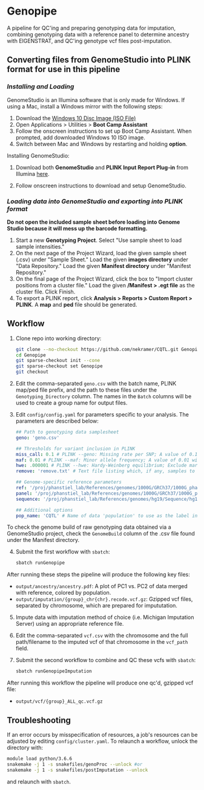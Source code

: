 # Genopipe

A pipeline for QC'ing and preparing genotyping data for imputation, combining genotyping data with a reference panel to 
determine ancestry with EIGENSTRAT, and QC'ing genotype vcf files post-imputation.

## Converting files from GenomeStudio into PLINK format for use in this pipeline

### *Installing and Loading*

GenomeStudio is an Illumina software that is only made for Windows. If using a Mac, install a Windows mirror with the following steps:

1. Download the [Windows 10 Disc Image (ISO File)](https://www.microsoft.com/en-au/software-download/windows10ISO)
2. Open Applications > Utilities > **Boot Camp Assistant**
3. Follow the onscreen instructions to set up Boot Camp Assistant. When prompted, add downloaded Windows 10 ISO image.
4. Switch between Mac and Windows by restarting and holding **option**.

Installing GenomeStudio:

1. Download both **GenomeStudio** and **PLINK Input Report Plug-in** from Illumina [here](https://emea.support.illumina.com/array/array_software/genomestudio/downloads.html).

2. Follow onscreen instructions to download and setup GenomeStudio.

### *Loading data into GenomeStudio and exporting into PLINK format*
**Do not open the included sample sheet before loading into Genome Studio because it will mess up the barcode formatting.**

1. Start a new **Genotyping Project**. Select "Use sample sheet to load sample intensities."
2. On the next page of the Project Wizard, load the given sample sheet (.csv) under "Sample Sheet." Load the given **images directory** under "Data Repository." Load the given **Manifest directory** under "Manifest Repository."
3. On the final page of the Project Wizard, click the box to "Import cluster positions from a cluster file." Load the given **/Manifest > .egt file** as the cluster file. Click Finish.
4. To export a PLINK report, click **Analysis > Reports > Custom Report > PLINK**. A **map** and **ped** file should be generated. 

## Workflow
1. Clone repo into working directory:

    ```bash
    git clone --no-checkout https://github.com/nekramer/CQTL.git Genopipe
    cd Genopipe
    git sparse-checkout init --cone
    git sparse-checkout set Genopipe
    git checkout
    ```

2. Edit the comma-separated `geno.csv` with the batch name, PLINK map/ped file prefix, and the path to these files under the `Genotyping_Directory`
column. The names in the `Batch` columns will be used to create a group name for output files.

3. Edit `config/config.yaml` for parameters specific to your analysis. The parameters are described below:

    ```yaml
    ## Path to genotyping data samplesheet
    geno: 'geno.csv'

    ## Thresholds for variant inclusion in PLINK
    miss_call: 0.1 # PLINK --geno: Missing rate per SNP; A value of 0.1 will include only SNPs with a 90% genotyping rate (10% missing).
    maf: 0.01 # PLINK --maf: Minor allele frequency; A value of 0.01 will only include SNPs with a minor allele frequencey >= 0.01.
    hwe: .000001 # PLINK --hwe: Hardy-Weinberg equilibrium; Exclude markers that fail the Hardy-Weinberg test at a specified significance.
    remove: 'remove.txt' # Text file listing which, if any, samples to remove from data and which batch they should be removed from.

    ## Genome-specific reference parameters
    ref: '/proj/phanstiel_lab/References/genomes/1000G/GRCh37/1000G_phase3_chrALL_biallelic' # Path to population reference data in PLINK binary format (.bed, .bim,       .fam files), all autosomes merged.
    panel: '/proj/phanstiel_lab/References/genomes/1000G/GRCh37/1000G_phase3.panel' # Path to panel file of above population reference data. Must have the columns         `sample`, `pop`, `super_pop`, and `gender`.
    sequence: '/proj/phanstiel_lab/References/genomes/hg19/Sequence/hg19.fa' # Path to reference sequence fasta file.

    ## Additional options
    pop_name: 'CQTL' # Name of data 'population' to use as the label in ancestry PCA plot.
    ```
To check the genome build of raw genotyping data obtained via a GenomeStudio project, check the `GenomeBuild` column of the .csv file
found under the Manifest directory.

4. Submit the first workflow with `sbatch`:

    ```bash
    sbatch runGenopipe
    ```

After running these steps the pipeline will produce the following key files:
- `output/ancestry/ancestry.pdf`: A plot of PC1 vs. PC2 of data merged with reference, colored by population.
- `output/imputation/{group}_chr{chr}.recode.vcf.gz`: Gzipped vcf files, separated by chromosome, which are prepared for impututation.

5. Impute data with imputation method of choice (i.e. Michigan Imputation Server) using an appropriate reference file.

6. Edit the comma-separated `vcf.csv` with the chromosome and the full path/filename to the imputed vcf of that chromosome in the `vcf_path` field.

7. Submit the second workflow to combine and QC these vcfs with `sbatch`:
    ```bash
    sbatch runGenopipeImputation
    ```
After running this workflow the pipeline will produce one qc'd, gzipped vcf file:
- `output/vcf/{group}_ALL_qc.vcf.gz`

## Troubleshooting

If an error occurs by misspecification of resources, a job's resources can be adjusted
by editing `config/cluster.yaml`. To relaunch a workflow, unlock the directory with:
    
```bash
module load python/3.6.6
snakemake -j 1 -s snakefiles/genoProc --unlock #or
snakemake -j 1 -s snakefiles/postImputation --unlock
```
and relaunch with `sbatch`.

